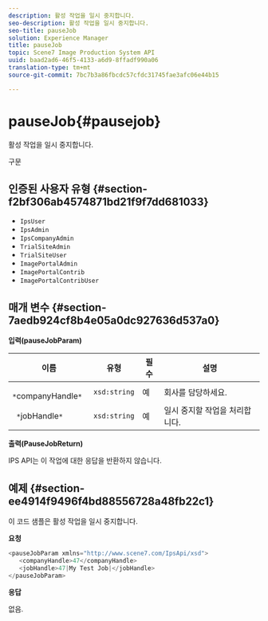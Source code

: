 ```yaml
---
description: 활성 작업을 일시 중지합니다.
seo-description: 활성 작업을 일시 중지합니다.
seo-title: pauseJob
solution: Experience Manager
title: pauseJob
topic: Scene7 Image Production System API
uuid: baad2ad6-46f5-4133-a6d9-8ffadf990a06
translation-type: tm+mt
source-git-commit: 7bc7b3a86fbcdc57cfdc31745fae3afc06e44b15

---
```



# pauseJob{#pausejob}

활성 작업을 일시 중지합니다.

구문

## 인증된 사용자 유형 {#section-f2bf306ab4574871bd21f9f7dd681033}

* `IpsUser`
* `IpsAdmin`
* `IpsCompanyAdmin`
* `TrialSiteAdmin`
* `TrialSiteUser`
* `ImagePortalAdmin`
* `ImagePortalContrib`
* `ImagePortalContribUser`

## 매개 변수 {#section-7aedb924cf8b4e05a0dc927636d537a0}

**입력(pauseJobParam)**

| 이름 | 유형 | 필수 | 설명 |
|---|---|---|---|
| ` *`companyHandle`*` | `xsd:string` | 예 | 회사를 담당하세요. |
| ` *`jobHandle`*` | `xsd:string` | 예 | 일시 중지할 작업을 처리합니다. |

**출력(PauseJobReturn)**

IPS API는 이 작업에 대한 응답을 반환하지 않습니다.

## 예제 {#section-ee4914f9496f4bd88556728a48fb22c1}

이 코드 샘플은 활성 작업을 일시 중지합니다.

**요청**

```java
<pauseJobParam xmlns="http://www.scene7.com/IpsApi/xsd">
   <companyHandle>47</companyHandle>
   <jobHandle>47|My Test Job|</jobHandle>
</pauseJobParam>
```

**응답**

없음.
